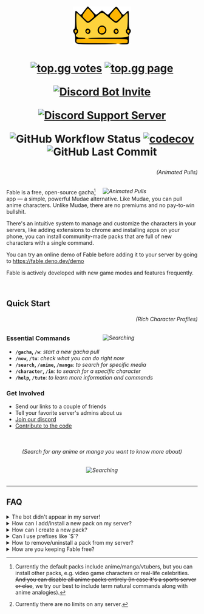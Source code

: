 <h1 align="center">
  <img height="100" src="./assets/splash.png" alt="Fable Logo">
</h1>

<!-- User badges  -->

<h1 align="center">

[![top.gg votes](https://top.gg/api/widget/upvotes/1041970851559522304.svg?noavatar=true)](https://top.gg/bot/1041970851559522304)
[![top.gg page](https://top.gg/api/widget/servers/1041970851559522304.svg?noavatar=true)](https://top.gg/bot/1041970851559522304)

[![Discord Bot Invite](https://img.shields.io/badge/Add%20Fable%20to%20Your%20Server-blue?style=for-the-badge&logo=discord&logoColor=white)](https://discord.com/api/oauth2/authorize?client_id=1041970851559522304&scope=applications.commands)

[![Discord Support Server](https://img.shields.io/discord/992416714497212518?label=Discord%20Support%20Server&style=for-the-badge)][discord]

<!-- Development badges -->

![GitHub Workflow Status](https://img.shields.io/github/actions/workflow/status/ker0olos/fable/deno.yml?branch=main&style=for-the-badge&label=tests)
[![codecov](https://img.shields.io/codecov/c/gh/ker0olos/fable/main?style=for-the-badge&token=3C7ZTHzGqC)](https://app.codecov.io/github/ker0olos/fable)
![GitHub Last Commit](https://img.shields.io/github/last-commit/ker0olos/fable?style=for-the-badge&label=Last%20Update)

</h1>

<i>
  <h6 align="right">(Animated Pulls)</h6>
  <img align="right" width="250" src="https://user-images.githubusercontent.com/52022280/227321932-2ad8d36c-e56c-46e9-91da-161b79eeb029.gif" alt="Animated Pulls">
</i>

Fable is a free, open-source gacha[^1] app — a simple, powerful Mudae
alternative. Like Mudae, you can pull anime characters. Unlike Mudae, there are
no premiums and no pay-to-win bullshit.

There's an intuitive system to manage and customize the characters in your
servers, like adding extensions to chrome and installing apps on your phone, you
can install community-made packs that are full of new characters with a single
command.

[^1]: Currently the default packs include anime/manga/vtubers, but you can
install other packs, e.g. video game characters or real-life celebrities. ~~And
you can disable all anime packs entirely (In case it's a sports server or
else~~, we try our best to include term natural commands along with anime
analogies).

You can try an online demo of Fable before adding it to your server by going to
<https://fable.deno.dev/demo>

Fable is actively developed with new game modes and features frequently.

<br clear="right"/>

## Quick Start

<i>
  <h6 align="right">(Rich Character Profiles)</h6>
  <img align="right" width="250" src="https://user-images.githubusercontent.com/52022280/227323628-17674f52-bb3a-460f-965a-d316cbed7932.png" alt="Searching">
</i>

### Essential Commands

- **`/gacha`, `/w`**: _start a new gacha pull_
- **`/now`, `/tu`**: _check what you can do right now_
- **`/search`, `/anime`, `/manga`**: _to search for specific media_
- **`/character`, `/im`**: _to search for a specific character_
- **`/help`, `/tuto`**: _to learn more information and commands_

### Get Involved

- Send our links to a couple of friends
- Tell your favorite server's admins about us
- [Join our discord][discord]
- [Contribute to the code][contributing]

<br clear="right"/>

<h6 align="center">(Search for any anime or manga you want to know more about)</h6>
<h6 align="center">
  <img  width="500" src="https://user-images.githubusercontent.com/52022280/227324461-079c4bca-ae1d-4df9-bea5-99f02eba68d5.png" alt="Searching">
</h6>

---

## FAQ

<details><summary>The bot didn't appear in my server!</summary>
<p>

It won't, new bots don't appear as users. Just go ahead and try using the "/"
commands. If you want to check the bot settings go to server settings then
"Integrations" (PC client only).

</p>
</details>

<details><summary>How can I add/install a new pack on my server?</summary>
<p>

We plan to have a Marketplace command where you can browse and install popular
packs, but as of right now you'll need to know the pack's github url and run
`/packs install github: https://github.com/username/packname` But we also have a
channel in our discord where people share the packs they made.

</p>
</details>

<details><summary>How can I create a new pack?</summary>
<p>

Currently, it's only possible through editing JSON files, we recommend that you
check
[fable-community/example](https://github.com/fable-community/fable-pack-example),
it includes most of the info you need.

</p>
</details>

<details><summary>Can I use prefixes like `$`?</summary>
<p>

<strong>No</strong>. Fable was built from the ground up to only support slash
commands, prefixes are an entirely different thing that requires the bot to
manually monitor all incoming messages in a server. We won't add prefixes to
Fable, but you can go tell discord to add custom prefixes to "slash" commands
instead of "/" for all bots.

</p>
</details>

<details><summary>How to remove/uninstall a pack from my server?</summary>
<p>

Like installing packs, run `/packs uninstall id: pack-id`. If you don't know the
id of the pack you want to uninstall, then use `/packs community` instead.

</p>
</details>

<details><summary>How are you keeping Fable free?</summary>
<p>

We're using serverless for the servers and the database, which is much cheaper
to maintain right now.

If things get out of hand we'll rate limit big servers for something like 1M
command calls per month[^2]. only server owners will be required to cover what
"their" server costs us (their portion of the bill), we'll keep covering the
bill for small servers with less activity.

Fable will always remain 100% free-to-play to the players.

</p>
</details>

[^2]: Currently there are no limits on any server.

[discord]: https://discord.gg/ceKyEfhyPQ
[contributing]: https://github.com/ker0olos/fable/wiki/Contributing
